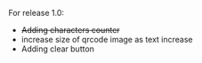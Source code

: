 
For release 1.0:
- ~~Adding characters counter~~
- increase size of qrcode image as text increase
- Adding clear button
